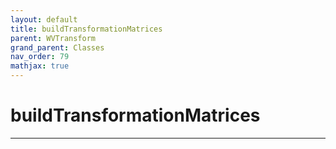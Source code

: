 ```yaml
---
layout: default
title: buildTransformationMatrices
parent: WVTransform
grand_parent: Classes
nav_order: 79
mathjax: true
---
```


#  buildTransformationMatrices




---

